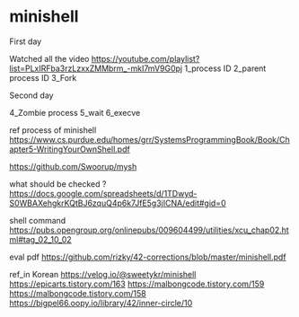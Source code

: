 # minishell

First day 

Watched all the video
https://youtube.com/playlist?list=PLxIRFba3rzLzxxZMMbrm_-mkI7mV9G0pj
1_process ID
2_parent process ID
3_Fork


Second day

4_Zombie process
5_wait
6_execve

ref process of minishell
https://www.cs.purdue.edu/homes/grr/SystemsProgrammingBook/Book/Chapter5-WritingYourOwnShell.pdf

https://github.com/Swoorup/mysh






what should be checked ?
https://docs.google.com/spreadsheets/d/1TDwyd-S0WBAXehgkrKQtBJ6zquQ4p6k7JfE5g3jICNA/edit#gid=0

shell command
https://pubs.opengroup.org/onlinepubs/009604499/utilities/xcu_chap02.html#tag_02_10_02




eval pdf
https://github.com/rizky/42-corrections/blob/master/minishell.pdf





ref_in Korean
https://velog.io/@sweetykr/minishell
https://epicarts.tistory.com/163
https://malbongcode.tistory.com/159
https://malbongcode.tistory.com/158
https://bigpel66.oopy.io/library/42/inner-circle/10

